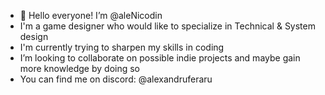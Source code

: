 - 👋 Hello everyone! I’m @aleNicodin
- I'm a game designer who would like to specialize in Technical & System design
- I'm currently trying to sharpen my skills in coding
- I’m looking to collaborate on possible indie projects and maybe gain more knowledge by doing so
- You can find me on discord: @alexandruferaru

<!---
aleNicodin/aleNicodin is a ✨ special ✨ repository because its `README.md` (this file) appears on your GitHub profile.
You can click the Preview link to take a look at your changes.
--->
